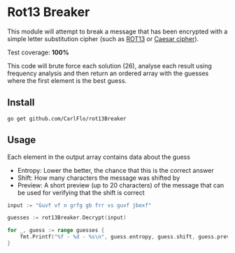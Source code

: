 # Rot13 Breaker

This module will attempt to break a message that has been encrypted with a simple letter substitution cipher (such as [ROT13](https://en.wikipedia.org/wiki/ROT13) or [Caesar cipher](https://en.wikipedia.org/wiki/Caesar_cipher)). 

Test coverage: **100%**

This code will brute force each solution (26), analyse each result using frequency analysis and then return an ordered array with the guesses where the first element is the best guess.

## Install

```
go get github.com/CarlFlo/rot13Breaker
```

## Usage

Each element in the output array contains data about the guess
- Entropy: Lower the better, the chance that this is the correct answer
- Shift: How many characters the message was shifted by
- Preview: A short preview (up to 20 characters) of the message that can be used for verifying that the shift is correct

```go
input := "Guvf vf n grfg gb frr vs guvf jbexf"

guesses := rot13Breaker.Decrypt(input)

for _, guess := range guesses {
    fmt.Printf("%f - %d - %s\n", guess.entropy, guess.shift, guess.preview)
}
```
